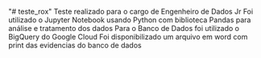 "# teste_rox" 
Teste realizado para o cargo de Engenheiro de Dados Jr
Foi utilizado o Jupyter Notebook usando Python com biblioteca Pandas para análise e tratamento dos dados
Para o Banco de Dados foi utilizado o BigQuery do Google Cloud
Foi disponibilizado um arquivo em word com print das evidencias do banco de dados
